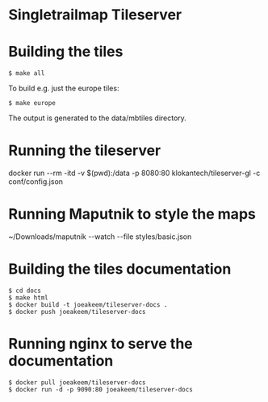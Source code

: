 # Singletrailmap Tileserver

# Building the tiles

```
$ make all
```

To build e.g. just the europe tiles:

```
$ make europe
```

The output is generated to the data/mbtiles directory.

# Running the tileserver

docker run --rm -itd -v $(pwd):/data -p 8080:80 klokantech/tileserver-gl -c conf/config.json

# Running Maputnik to style the maps

~/Downloads/maputnik --watch --file styles/basic.json

# Building the tiles documentation

```
$ cd docs
$ make html
$ docker build -t joeakeem/tileserver-docs .
$ docker push joeakeem/tileserver-docs
```
# Running nginx to serve the documentation

```
$ docker pull joeakeem/tileserver-docs
$ docker run -d -p 9090:80 joeakeem/tileserver-docs
```
